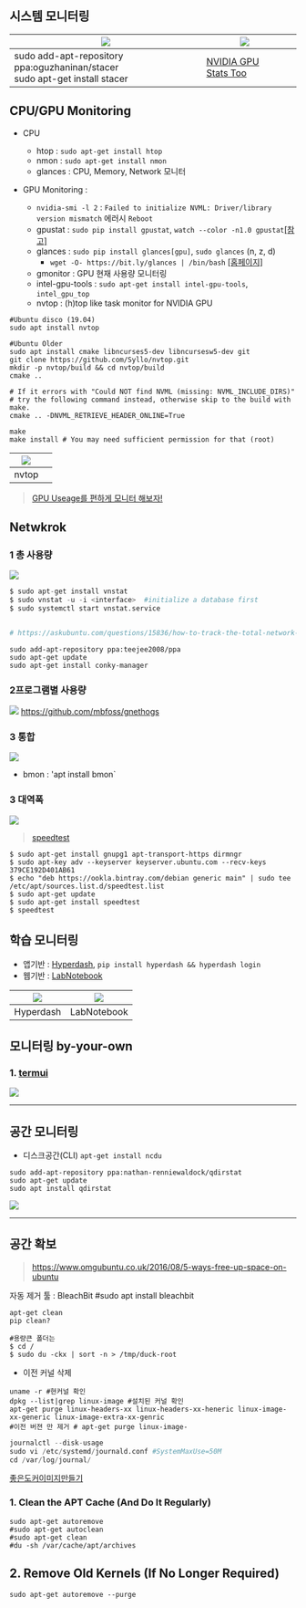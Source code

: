 ## 시스템 모니터링 

| ![](https://raw.githubusercontent.com/oguzhaninan/Stacer/native/screenshots/header.png) | ![](https://extensions.gnome.org/extension-data/screenshots/screenshot_1320_zgXAduX.png) |  |
| --- | --- | --- |
| sudo add-apt-repository ppa:oguzhaninan/stacer<br> sudo apt-get install stacer| [NVIDIA GPU Stats Too](https://extensions.gnome.org/extension/1320/nvidia-gpu-stats-tool/) |  |




## CPU/GPU Monitoring

* CPU

  * htop : `sudo apt-get install htop`
  * nmon : `sudo apt-get install nmon`
  * glances : CPU, Memory, Network 모니터

* GPU Monitoring :

  * `nvidia-smi -l 2` : `Failed to initialize NVML: Driver/library version mismatch` 에러시 `Reboot`
  * gpustat : `sudo pip install gpustat`, `watch --color -n1.0 gpustat`[\[참고\]](https://github.com/wookayin/gpustat)
  * glances : `sudo pip install glances[gpu]`, `sudo glances` \(n, z, d\)
    * `wget -O- https://bit.ly/glances | /bin/bash` [\[홈페이지\]](https://pypi.python.org/pypi/Glances)
  * gmonitor : GPU 현재 사용량 모니터링
  * intel-gpu-tools : `sudo apt-get install intel-gpu-tools`, `intel_gpu_top`
  * nvtop : (h)top like task monitor for NVIDIA GPU


```pythn 
#Ubuntu disco (19.04)
sudo apt install nvtop 

#Ubuntu Older
sudo apt install cmake libncurses5-dev libncursesw5-dev git
git clone https://github.com/Syllo/nvtop.git
mkdir -p nvtop/build && cd nvtop/build
cmake ..

# If it errors with "Could NOT find NVML (missing: NVML_INCLUDE_DIRS)"
# try the following command instead, otherwise skip to the build with make.
cmake .. -DNVML_RETRIEVE_HEADER_ONLINE=True

make
make install # You may need sufficient permission for that (root)
```

|![](https://1.bp.blogspot.com/-kUlBy_kIszQ/XROIGBi-0HI/AAAAAAAAC-4/d1wfWb2Y7546ICSJedmrT8DLygUZ6fyFwCLcBGAs/s640/nvtop-screenshot.png)||
|-|-|
|nvtop||


> [GPU Useage를 편하게 모니터 해보자!](https://eungbean.github.io/2018/08/29/gpu-monitor-with-byobu/?fbclid=IwAR3Rv0iPd1PJjEogujyxWBWjJyLknu_QLxexY_OfIyrOTaLsAADEzFagpRE)

## Netwkrok 

### 1 총 사용량 

![](https://i.imgur.com/YULmu8j.png)

```python 
$ sudo apt-get install vnstat
$ sudo vnstat -u -i <interface>  #initialize a database first
$ sudo systemctl start vnstat.service


# https://askubuntu.com/questions/15836/how-to-track-the-total-network-data-in-a-month
```
```
sudo add-apt-repository ppa:teejee2008/ppa
sudo apt-get update
sudo apt-get install conky-manager
```




### 2프로그램별 사용량 


![](https://cloud.githubusercontent.com/assets/6733770/16925237/a1363dd0-4cf9-11e6-81aa-83a52e72c549.png)
https://github.com/mbfoss/gnethogs

### 3 통합 
![](https://2.bp.blogspot.com/-9gAsuNMF_P0/WKsaGcx_DgI/AAAAAAAAMk4/kiIw6OIkTa0VOCCofNsNT6W5hgHeV2yLwCLcB/s1600/bmon.png)



* bmon : 'apt install bmon`



### 3 대역폭 

![](https://cdn.clien.net/web/api/file/F01/10702478/c7ac83f4a1429.png)

> [speedtest](https://www.clien.net/service/board/lecture/15489366)

```
$ sudo apt-get install gnupg1 apt-transport-https dirmngr
$ sudo apt-key adv --keyserver keyserver.ubuntu.com --recv-keys 379CE192D401AB61
$ echo "deb https://ookla.bintray.com/debian generic main" | sudo tee  /etc/apt/sources.list.d/speedtest.list
$ sudo apt-get update
$ sudo apt-get install speedtest
$ speedtest
```




## 학습 모니터링

* 앱기반 : [Hyperdash](https://hyperdash.io/), `pip install hyperdash && hyperdash login`
* 웹기반 : [LabNotebook](https://github.com/henripal/labnotebook)

| ![](http://i.imgur.com/QCEGtYx.png) | ![](https://github.com/henripal/labnotebook/raw/master/nbs/img/labnotebook.gif) |
| --- | --- |
| Hyperdash | LabNotebook |



## 모니터링 by-your-own

### 1. [termui](https://github.com/gizak/termui)

![](https://github.com/gizak/termui/raw/master/_assets/demo.gif)

---

## 공간 모니터링 




- 디스크공간(CLI) `apt-get install ncdu`



```
sudo add-apt-repository ppa:nathan-renniewaldock/qdirstat
sudo apt-get update
sudo apt install qdirstat
```

![](https://static.makeuseof.com/wp-content/uploads/2017/08/muo-linux-diskusagetools-qdirstat.png)




--- 


## 공간 확보 

> https://www.omgubuntu.co.uk/2016/08/5-ways-free-up-space-on-ubuntu

자동 제거 툴 : BleachBit #sudo apt install bleachbit

```
apt-get clean
pip clean?

#용량큰 폴더는 
$ cd /
$ sudo du -ckx | sort -n > /tmp/duck-root
```

- 이전 커널 삭제 
```
uname -r #현커널 확인
dpkg --list|grep linux-image #설치된 커널 확인 
apt-get purge linux-headers-xx linux-headers-xx-heneric linux-image-xx-generic linux-image-extra-xx-genric 
#이전 버젼 만 제거 # apt-get purge linux-image-
```

```python 
journalctl --disk-usage
sudo vi /etc/systemd/journald.conf #SystemMaxUse=50M
cd /var/log/journal/
```

[좋은도커이미지만들기](https://dayone.me/1740z5r)

### 1. Clean the APT Cache (And Do It Regularly)

```
sudo apt-get autoremove
#sudo apt-get autoclean
#sudo apt-get clean
#du -sh /var/cache/apt/archives
```

## 2. Remove Old Kernels (If No Longer Required)
```
sudo apt-get autoremove --purge
```








